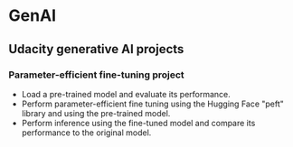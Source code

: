 # GenAI
## Udacity generative AI projects ##


### Parameter-efficient fine-tuning project ###

* Load a pre-trained model and evaluate its performance.  <br/>
* Perform parameter-efficient fine tuning using the Hugging Face "peft" library and using the pre-trained model.  <br/>
* Perform inference using the fine-tuned model and compare its performance to the original model.  <br/>
